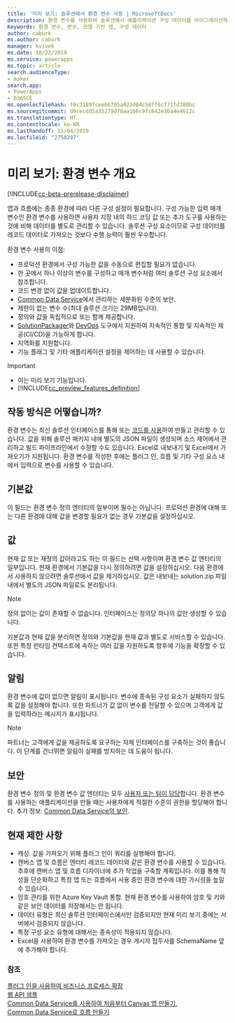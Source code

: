 ```yaml
---
title: '미리 보기: 솔루션에서 환경 변수 사용 | MicrosoftDocs'
description: 환경 변수를 사용하여 솔루션에서 애플리케이션 구성 데이터를 마이그레이션하십시오.
Keywords: 환경 변수, 변수, 모델 기반 앱, 구성 데이터
author: caburk
ms.author: caburk
manager: kvivek
ms.date: 10/22/2019
ms.service: powerapps
ms.topic: article
search.audienceType:
- maker
search.app:
- PowerApps
- D365CE
ms.openlocfilehash: f0c3189fceebb785a022d04c58ff6cf71fd388bc
ms.sourcegitcommit: d9cecdd5a35279d78aa1b6c9fc642e36a4e4612c
ms.translationtype: HT
ms.contentlocale: ko-KR
ms.lasthandoff: 11/04/2019
ms.locfileid: "2758287"
---
```

# <a name="preview-environment-variables-overview"></a>미리 보기: 환경 변수 개요 

[!INCLUDE[cc-beta-prerelease-disclaimer](../../includes/cc-beta-prerelease-disclaimer.md)]

앱과 흐름에는 종종 환경에 따라 다른 구성 설정이 필요합니다. 구성 가능한 입력 매개 변수인 환경 변수를 사용하면 사용자 지정 내의 하드 코딩 값 또는 추가 도구를 사용하는 것에 비해 데이터를 별도로 관리할 수 있습니다. 솔루션 구성 요소이므로 구성 데이터를 레코드 데이터로 가져오는 것보다 수행 능력이 훨씬 우수합니다.

환경 변수 사용의 이점:
- 프로덕션 환경에서 구성 가능한 값을 수동으로 편집할 필요가 없습니다.
- 한 곳에서 하나 이상의 변수를 구성하고 매개 변수처럼 여러 솔루션 구성 요소에서 참조합니다.
- 코드 변경 없이 값을 업데이트합니다.
- [Common Data Service](https://docs.microsoft.com/powerapps/maker/common-data-service/data-platform-intro)에서 관리하는 세분화된 수준의 보안.
- 제한이 없는 변수 수(최대 솔루션 크기는 29MB입니다).
- 정의와 값을 독립적으로 또는 함께 제공합니다.
- [SolutionPackager](/powerapps/developer/common-data-service/compress-extract-solution-file-solutionpackager)와 [DevOps](/powerapps/developer/common-data-service/build-tools-overview) 도구에서 지원하여 지속적인 통합 및 지속적인 제공(CI/CD)을 가능하게 합니다.
- 지역화를 지원합니다.
- 기능 플래그 및 기타 애플리케이션 설정을 제어하는 데 사용할 수 있습니다.

> [!IMPORTANT]
> - 이는 미리 보기 기능입니다.
> - [!INCLUDE[cc_preview_features_definition](../../includes/cc-preview-features-definition.md)] 

## <a name="how-they-work"></a>작동 방식은 어떻습니까?
환경 변수는 최신 솔루션 인터페이스를 통해 또는 [코드를 사용](https://docs.microsoft.com/powerapps/developer/common-data-service/work-with-data-cds)하여 만들고 관리할 수 있습니다. 값을 위해 솔루션 패키지 내에 별도의 JSON 파일이 생성되며 소스 제어에서 관리하고 빌드 파이프라인에서 수정할 수도 있습니다. Excel로 내보내기 및 Excel에서 가져오기가 지원됩니다. 환경 변수를 작성한 후에는 플러그 인, 흐름 및 기타 구성 요소 내에서 입력으로 변수를 사용할 수 있습니다.

## <a name="default-value"></a>기본값
이 필드는 환경 변수 정의 엔터티의 일부이며 필수는 아닙니다. 프로덕션 환경에 대해 또는 다른 환경에 대해 값을 변경할 필요가 없는 경우 기본값을 설정하십시오.

## <a name="value"></a>값
현재 값 또는 재정의 값이라고도 하는 이 필드는 선택 사항이며 환경 변수 값 엔터티의 일부입니다. 현재 환경에서 기본값을 다시 정의하려면 값을 설정하십시오. 다음 환경에서 사용하지 않으려면 솔루션에서 값을 제거하십시오. 값은 내보내는 solution.zip 파일 내에서 별도의 JSON 파일로도 분리됩니다. 

>[!NOTE]
> 정의 없이는 값이 존재할 수 없습니다. 인터페이스는 정의당 하나의 값만 생성할 수 있습니다. 

기본값과 현재 값을 분리하면 정의와 기본값을 현재 값과 별도로 서비스할 수 있습니다. 또한 특정 런타임 컨텍스트에 속하는 여러 값을 지원하도록 향후에 기능을 확장할 수 있습니다.

## <a name="notifications"></a>알림
환경 변수에 값이 없으면 알림이 표시됩니다. 변수에 종속된 구성 요소가 실패하지 않도록 값을 설정해야 합니다. 또한 파트너가 값 없이 변수를 전달할 수 있으며 고객에게 값을 입력하라는 메시지가 표시됩니다.

>[!NOTE]
> 파트너는 고객에게 값을 제공하도록 요구하는 자체 인터페이스를 구축하는 것이 좋습니다. 이 단계를 건너뛰면 알림이 실패를 방지하는 데 도움이 됩니다. 

## <a name="security"></a>보안
환경 변수 정의 및 환경 변수 값 엔터티는 모두 [사용자 또는 팀이 담당](https://docs.microsoft.com/powerapps/maker/common-data-service/types-of-entities)합니다. 환경 변수를 사용하는 애플리케이션을 만들 때는 사용자에게 적절한 수준의 권한을 할당해야 합니다. 추가 정보: [Common Data Service의 보안](https://docs.microsoft.com/power-platform/admin/wp-security). 

## <a name="current-limitations"></a>현재 제한 사항
- 캐싱. 값을 가져오기 위해 플러그 인이 쿼리를 실행해야 합니다. 
- 캔버스 앱 및 흐름은 엔터티 레코드 데이터와 같은 환경 변수를 사용할 수 있습니다. 추후에 캔버스 앱 및 흐름 디자이너에 추가 작업을 구축할 계획입니다. 이를 통해 작성을 단순화하고 특정 앱 또는 흐름에서 사용 중인 환경 변수에 대한 가시성을 높일 수 있습니다.
- 암호 관리를 위한 Azure Key Vault 통합. 현재 환경 변수를 사용하여 암호 및 키와 같은 보안 데이터를 저장해서는 안 됩니다.
- 데이터 유형은 최신 솔루션 인터페이스에서만 검증되지만 현재 미리 보기 중에는 서버에서 검증되지 않습니다. 
- 특정 구성 요소 유형에 대해서는 종속성이 적용되지 않습니다.
- Excel을 사용하여 환경 변수를 가져오는 경우 게시자 접두사를 SchemaName 앞에 추가해야 합니다.

### <a name="see-also"></a>참조
[플러그 인을 사용하여 비즈니스 프로세스 확장](https://docs.microsoft.com/powerapps/developer/common-data-service/plug-ins) </BR>
[웹 API 샘플](https://docs.microsoft.com/powerapps/developer/common-data-service/webapi/web-api-samples) </BR>
[Common Data Service를 사용하여 처음부터 Canvas 앱 만들기.](https://docs.microsoft.com/powerapps/maker/canvas-apps/data-platform-create-app-scratch) </BR>
[Common Data Service로 흐름 만들기](https://docs.microsoft.com/flow/connection-cds)
